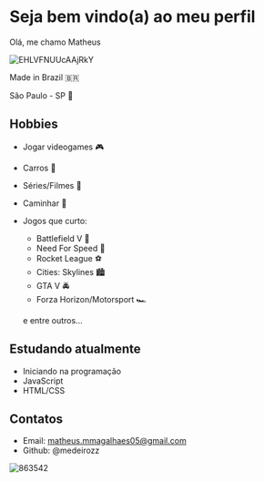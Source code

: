 # Seja bem vindo(a) ao meu perfil


Olá, me chamo Matheus



![EHLVFNUUcAAjRkY](https://user-images.githubusercontent.com/117769362/200672250-90fe20b3-429b-4212-a2a1-382747896f9d.jpg)



Made in Brazil 🇧🇷

São Paulo - SP 🌆

## Hobbies

- Jogar videogames 🎮
- Carros 🚗
- Séries/Filmes 🎥
- Caminhar 🚶

- Jogos que curto:
 
  - Battlefield V 🔫
  - Need For Speed 🚙
  - Rocket League ⚽
  - Cities: Skylines 🏙️
  - GTA V 🚔
  - Forza Horizon/Motorsport 🏎️
   
   e entre outros...
 
## Estudando atualmente

- Iniciando na programação
- JavaScript
- HTML/CSS

## Contatos

- Email: matheus.mmagalhaes05@gmail.com
- Github: @medeirozz 
 
![863542](https://user-images.githubusercontent.com/117769362/200672275-486fdc94-be89-4994-98f9-f8bae067f5ea.png)


